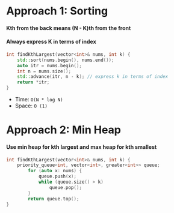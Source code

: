 # Approach 1: Sorting
#### Kth from the back means (N - K)th from the front
#### Always express K in terms of index
```cpp
int findKthLargest(vector<int>& nums, int k) {
	std::sort(nums.begin(), nums.end());
	auto itr = nums.begin();
	int n = nums.size();
	std::advance(itr, n - k); // express k in terms of index
	return *itr;
}
```
- Time: `O(N * log N)`
- Space: `O (1)`

# Approach 2: Min Heap
#### Use min heap for kth largest and max heap for kth smallest
```cpp
int findKthLargest(vector<int>& nums, int k) {
	priority_queue<int, vector<int>, greater<int>> queue;
        for (auto x: nums) {
            queue.push(x);
            while (queue.size() > k)
                queue.pop();
        }
        return queue.top();
}
```

